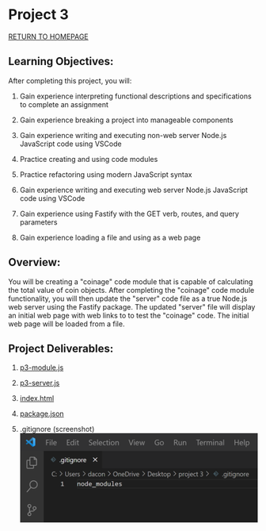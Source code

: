# Project 3
[RETURN TO HOMEPAGE](https://connor-pfeiffer.github.io/)

## Learning Objectives:

After completing this project, you will:

1. Gain experience interpreting functional descriptions and specifications to complete an assignment

2. Gain experience breaking a project into manageable components

3. Gain experience writing and executing non-web server Node.js JavaScript code using VSCode

4. Practice creating and using code modules

5. Practice refactoring using modern JavaScript syntax

6. Gain experience writing and executing web server Node.js JavaScript code using VSCode

7. Gain experience using Fastify with the GET verb, routes, and query parameters

8. Gain experience loading a file and using as a web page



## Overview:

You will be creating a "coinage" code module that is capable of calculating the total value of coin objects. After completing the "coinage" code module functionality, you will then update the "server" code file as a true Node.js web server using the Fastify package. The updated "server" file will display an initial web page with web links to to test the "coinage" code. The initial web page will be loaded from a file.



## Project Deliverables:

1. [p3-module.js](p3-modules.js)

2. [p3-server.js](p3-server.js)

3. [index.html](index.html)

4. [package.json](package.json)

5. .gitignore (screenshot)
![gitignore.png](gitignore.png)
